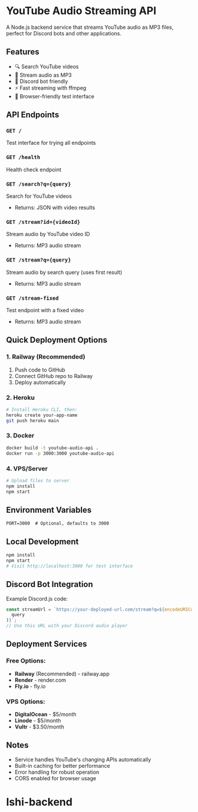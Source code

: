 # YouTube Audio Streaming API

A Node.js backend service that streams YouTube audio as MP3 files, perfect for Discord bots and other applications.

## Features

- 🔍 Search YouTube videos
- 🎵 Stream audio as MP3
- 🤖 Discord bot friendly
- ⚡ Fast streaming with ffmpeg
- 📱 Browser-friendly test interface

## API Endpoints

### `GET /`

Test interface for trying all endpoints

### `GET /health`

Health check endpoint

### `GET /search?q={query}`

Search for YouTube videos

- Returns: JSON with video results

### `GET /stream?id={videoId}`

Stream audio by YouTube video ID

- Returns: MP3 audio stream

### `GET /stream?q={query}`

Stream audio by search query (uses first result)

- Returns: MP3 audio stream

### `GET /stream-fixed`

Test endpoint with a fixed video

- Returns: MP3 audio stream

## Quick Deployment Options

### 1. Railway (Recommended)

1. Push code to GitHub
2. Connect GitHub repo to Railway
3. Deploy automatically

### 2. Heroku

```bash
# Install Heroku CLI, then:
heroku create your-app-name
git push heroku main
```

### 3. Docker

```bash
docker build -t youtube-audio-api .
docker run -p 3000:3000 youtube-audio-api
```

### 4. VPS/Server

```bash
# Upload files to server
npm install
npm start
```

## Environment Variables

```
PORT=3000  # Optional, defaults to 3000
```

## Local Development

```bash
npm install
npm start
# Visit http://localhost:3000 for test interface
```

## Discord Bot Integration

Example Discord.js code:

```javascript
const streamUrl = `https://your-deployed-url.com/stream?q=${encodeURIComponent(
  query
)}`;
// Use this URL with your Discord audio player
```

## Deployment Services

### Free Options:

- **Railway** (Recommended) - railway.app
- **Render** - render.com
- **Fly.io** - fly.io

### VPS Options:

- **DigitalOcean** - $5/month
- **Linode** - $5/month
- **Vultr** - $3.50/month

## Notes

- Service handles YouTube's changing APIs automatically
- Built-in caching for better performance
- Error handling for robust operation
- CORS enabled for browser usage

# Ishi-backend
